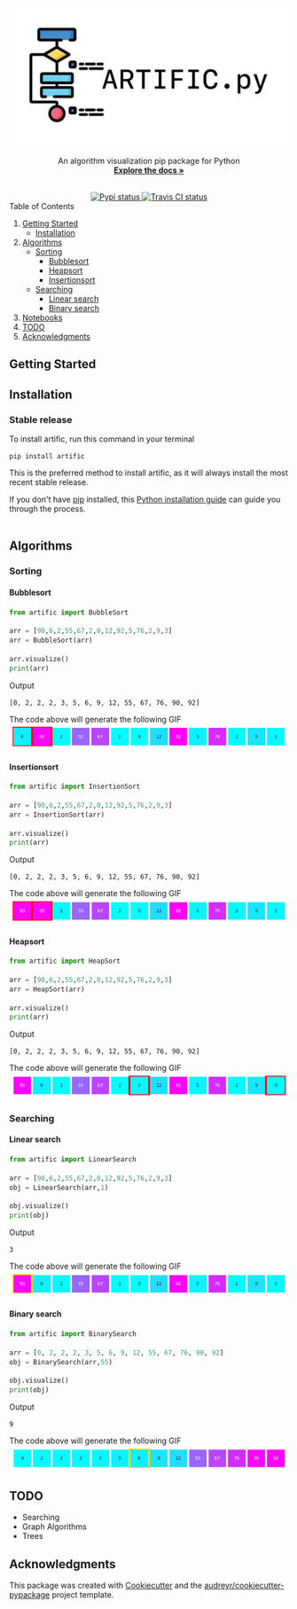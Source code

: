 
<!-- PROJECT LOGO -->
<br />
<div align="center">
  <a href="https://github.com/othneildrew/Best-README-Template">
    <img src="https://github.com/waasnipun/artific/raw/main/assets/banner.jpg" alt="Logo">
  </a>

  <p align="center">
    An algorithm visualization pip package for Python
    <br />
    <a href="https://artific-doc.readthedocs.io"><strong>Explore the docs »</strong></a>
    <br />
    <br />
    <!-- <a href="https://github.com/othneildrew/Best-README-Template">View Demo</a>
    ·
    <a href="https://github.com/othneildrew/Best-README-Template/issues">Report Bug</a>
    ·
    <a href="https://github.com/othneildrew/Best-README-Template/issues">Request Feature</a> -->
  </p>
  <div align="center">
<!-- <a href='https://artific-doc.readthedocs.io/en/main/?badge=main'>
    <img src='https://readthedocs.org/projects/artific-doc/badge/?version=main' alt='Documentation Status' />
</a> -->
<a href='https://pypi.python.org/pypi/artific'>
    <img src='https://img.shields.io/pypi/v/artific.svg' alt='Pypi status' />
</a>
<a href='https://opensource.org/licenses/MIT'>
    <img src='https://img.shields.io/badge/License-MIT-yellow.svg' alt='Travis CI status' />
</a>
</div>

</div>
<!-- TABLE OF CONTENTS -->

  <summary>Table of Contents</summary>
  <ol>
    <li>
      <a href="#getting-started">Getting Started</a>
      <ul>
        <li><a href="#installation">Installation</a></li>
      </ul>
    </li>
    <li>
      <a href="#algorithms">Algorithms</a>
      <ul>
        <li>
            <a href="#sorting">Sorting</a>
            <ul>
                <li><a href="#bubblesort">Bubblesort</a></li>
                <li><a href="#heapsort">Heapsort</a></li>
                <li><a href="#insertionsort">Insertionsort</a></li>
            </ul>
        </li>
        <li>
            <a href="#searching">Searching</a>
            <ul>
                <li><a href="#linearsearch">Linear search</a></li>
                <li><a href="#binarysearch">Binary search</a></li>
            </ul>
        </li>
      </ul>
    </li>
    <li><a href="#notebooks">Notebooks</a></li>
    <li><a href="#todo">TODO</a></li>
    <li><a href="#acknowledgments">Acknowledgments</a></li>
  </ol>

## Getting Started
## Installation
### Stable release
To install artific, run this command in your terminal
```
pip install artific
```
This is the preferred method to install artific, as it will always install the most recent stable release.

If you don't have <a href="https://pip.pypa.io">pip</a>  installed, this <a href="http://docs.python-guide.org/en/latest/starting/installation/">Python installation guide</a>  can guide
you through the process. <br></br>

## Algorithms
### Sorting
#### Bubblesort
```py
from artific import BubbleSort

arr = [90,6,2,55,67,2,0,12,92,5,76,2,9,3]
arr = BubbleSort(arr)

arr.visualize()
print(arr)
```
Output
```angular2html
[0, 2, 2, 2, 3, 5, 6, 9, 12, 55, 67, 76, 90, 92]
```
The code above will generate the following GIF
![](https://github.com/waasnipun/artific/blob/main/assets/bubble_sort.gif)

#### Insertionsort
```py
from artific import InsertionSort

arr = [90,6,2,55,67,2,0,12,92,5,76,2,9,3]
arr = InsertionSort(arr)

arr.visualize()
print(arr)
```
Output
```angular2html
[0, 2, 2, 2, 3, 5, 6, 9, 12, 55, 67, 76, 90, 92]
```
The code above will generate the following GIF
![](https://github.com/waasnipun/artific/blob/main/assets/insertion_sort.gif)

#### Heapsort
```py
from artific import HeapSort

arr = [90,6,2,55,67,2,0,12,92,5,76,2,9,3]
arr = HeapSort(arr)

arr.visualize()
print(arr)
```
Output
```angular2html
[0, 2, 2, 2, 3, 5, 6, 9, 12, 55, 67, 76, 90, 92]
```
The code above will generate the following GIF
![](https://github.com/waasnipun/artific/blob/main/assets/heapsort.gif)

### Searching
#### Linear search
```py
from artific import LinearSearch

arr = [90,6,2,55,67,2,0,12,92,5,76,2,9,3]
obj = LinearSearch(arr,1)

obj.visualize()
print(obj)
```
Output
```angular2html
3
```
The code above will generate the following GIF
![](https://github.com/waasnipun/artific/blob/main/assets/linearsearch.gif)

#### Binary search
```py
from artific import BinarySearch

arr = [0, 2, 2, 2, 3, 5, 6, 9, 12, 55, 67, 76, 90, 92]
obj = BinarySearch(arr,55)

obj.visualize()
print(obj)
```
Output
```angular2html
9
```
The code above will generate the following GIF
![](https://github.com/waasnipun/artific/blob/main/assets/binarysearch.gif)


## TODO

* Searching
* Graph Algorithms
* Trees

## Acknowledgments

This package was created with <a href="https://github.com/audreyr/cookiecutter">Cookiecutter</a> and the <a href="https://github.com/audreyr/cookiecutter-pypackage">audreyr/cookiecutter-pypackage</a> project template.

